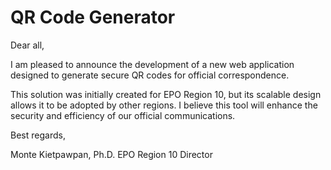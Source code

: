 # QR Code Generator

Dear all,

I am pleased to announce the development of a new web application designed to generate secure QR codes for official correspondence.

This solution was initially created for EPO Region 10, but its scalable design allows it to be adopted by other regions. I believe this tool will enhance the security and efficiency of our official communications.

Best regards,

Monte Kietpawpan, Ph.D.
EPO Region 10 Director
